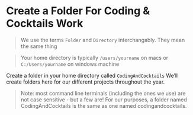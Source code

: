 # Create a Folder For Coding & Cocktails Work

> We use the terms `Folder` and `Directory` interchangably.  They mean the same thing

>Your home directory is typically `/users/yourname` on macs or `C:/Users/yourname` on windows machine

Create a folder in your home directory called `CodingAndCocktails` We’ll create folders here for our different projects throughout the year. 

>Note: most command line terminals \(including the ones we use\) are not case sensitive - but a few are! For our purposes, a folder named CodingAndCocktails is the same as one named codingandcocktails.


